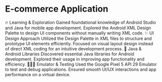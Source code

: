 # E-commerce Application
🔥 Learning & Exploration
Gained foundational knowledge of Android Studio and Java for mobile app development.
Explored the Android XML Design Palette to design UI components without manually writing XML code.
✨ UI Design Approach
Utilized the Design Palette in XML files to structure and prototype UI elements efficiently.
Focused on visual layout design instead of direct XML coding for an intuitive development process.
📖 Java & Android Libraries
Discovered essential Java libraries for Android development.
Explored their usage in improving app functionality and efficiency.
🧑🏻‍💻 Emulator & Testing
Used the Google Pixel 5 API 29 Emulator to test and debug applications.
Ensured smooth UI/UX interactions and app performance on a virtual device.
